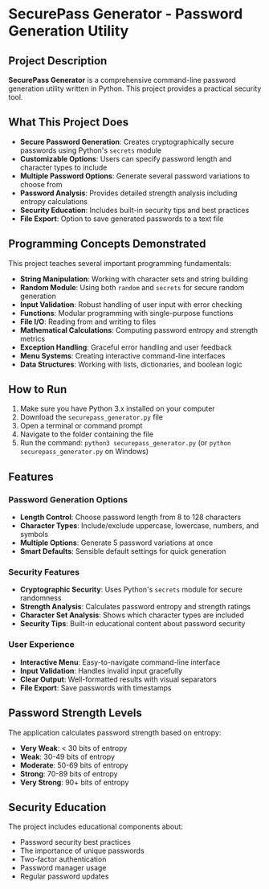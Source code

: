 # SecurePass Generator - Password Generation Utility

## Project Description

**SecurePass Generator** is a comprehensive command-line password generation utility written in Python. This project provides a practical security tool.

## What This Project Does

- **Secure Password Generation**: Creates cryptographically secure passwords using Python's `secrets` module
- **Customizable Options**: Users can specify password length and character types to include
- **Multiple Password Options**: Generate several password variations to choose from
- **Password Analysis**: Provides detailed strength analysis including entropy calculations
- **Security Education**: Includes built-in security tips and best practices
- **File Export**: Option to save generated passwords to a text file

## Programming Concepts Demonstrated

This project teaches several important programming fundamentals:

- **String Manipulation**: Working with character sets and string building
- **Random Module**: Using both `random` and `secrets` for secure random generation
- **Input Validation**: Robust handling of user input with error checking
- **Functions**: Modular programming with single-purpose functions
- **File I/O**: Reading from and writing to files
- **Mathematical Calculations**: Computing password entropy and strength metrics
- **Exception Handling**: Graceful error handling and user feedback
- **Menu Systems**: Creating interactive command-line interfaces
- **Data Structures**: Working with lists, dictionaries, and boolean logic

## How to Run

1. Make sure you have Python 3.x installed on your computer
2. Download the `securepass_generator.py` file
3. Open a terminal or command prompt
4. Navigate to the folder containing the file
5. Run the command: `python3 securepass_generator.py` (or `python securepass_generator.py` on Windows)

## Features

### Password Generation Options
- **Length Control**: Choose password length from 8 to 128 characters
- **Character Types**: Include/exclude uppercase, lowercase, numbers, and symbols
- **Multiple Options**: Generate 5 password variations at once
- **Smart Defaults**: Sensible default settings for quick generation

### Security Features
- **Cryptographic Security**: Uses Python's `secrets` module for secure randomness
- **Strength Analysis**: Calculates password entropy and strength ratings
- **Character Set Analysis**: Shows which character types are included
- **Security Tips**: Built-in educational content about password security

### User Experience
- **Interactive Menu**: Easy-to-navigate command-line interface
- **Input Validation**: Handles invalid input gracefully
- **Clear Output**: Well-formatted results with visual separators
- **File Export**: Save passwords with timestamps

## Password Strength Levels

The application calculates password strength based on entropy:
- **Very Weak**: < 30 bits of entropy
- **Weak**: 30-49 bits of entropy
- **Moderate**: 50-69 bits of entropy
- **Strong**: 70-89 bits of entropy
- **Very Strong**: 90+ bits of entropy


## Security Education

The project includes educational components about:
- Password security best practices
- The importance of unique passwords
- Two-factor authentication
- Password manager usage
- Regular password updates

